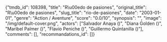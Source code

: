 {"tmdb_id": 108398, "title": "R\u00edo de pasiones", "original_title": "R\u00edo de pasiones", "slug_title": "rio-de-pasiones", "date": "2003-01-01", "genre": "Action / Aventure", "score": "0.0/10", "synopsis": "", "image": "/img/default-cover.png", "actors": ["Salvador Anaya ()", "Diana Golden ()", "Maribel Palmer ()", "Flavio Peniche ()", "Guillermo Quintanilla ()"], "comments": [], "recommandations_id": []}